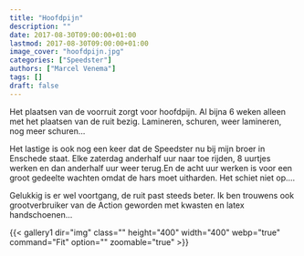 ```yaml
---
title: "Hoofdpijn"
description: ""
date: 2017-08-30T09:00:00+01:00
lastmod: 2017-08-30T09:00:00+01:00
image_cover: "hoofdpijn.jpg"
categories: ["Speedster"]
authors: ["Marcel Venema"] 
tags: []
draft: false
---
```


Het plaatsen van de voorruit zorgt voor hoofdpijn. Al bijna 6 weken alleen met het plaatsen van de ruit bezig. Lamineren, schuren, weer lamineren, nog meer schuren...

Het lastige is ook nog een keer dat de Speedster nu bij mijn broer in Enschede staat. Elke zaterdag anderhalf uur naar toe rijden, 8 uurtjes werken en dan anderhalf uur weer terug.En de acht uur werken is voor een groot gedeelte wachten omdat de hars moet uitharden. Het schiet niet op.... 

Gelukkig is er wel voortgang, de ruit past steeds beter. Ik ben trouwens ook grootverbruiker van de Action geworden met kwasten en latex handschoenen...

{{< gallery1 dir="img" class="" height="400" width="400" webp="true" command="Fit" option="" zoomable="true" >}}

&nbsp;